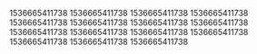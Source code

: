 1536665411738
1536665411738
1536665411738
1536665411738
1536665411738
1536665411738
1536665411738
1536665411738
1536665411738
1536665411738
1536665411738
1536665411738
1536665411738
1536665411738
1536665411738